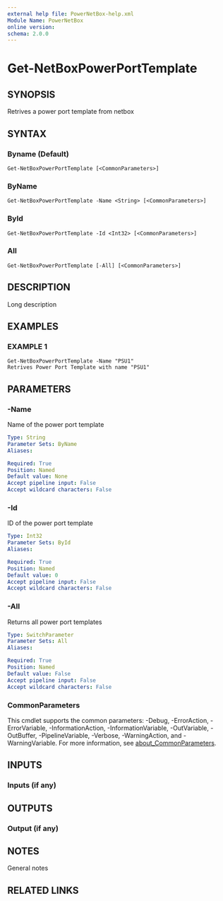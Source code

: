 ```yaml
---
external help file: PowerNetBox-help.xml
Module Name: PowerNetBox
online version:
schema: 2.0.0
---
```


# Get-NetBoxPowerPortTemplate

## SYNOPSIS
Retrives a power port template from netbox

## SYNTAX

### Byname (Default)
```
Get-NetBoxPowerPortTemplate [<CommonParameters>]
```

### ByName
```
Get-NetBoxPowerPortTemplate -Name <String> [<CommonParameters>]
```

### ById
```
Get-NetBoxPowerPortTemplate -Id <Int32> [<CommonParameters>]
```

### All
```
Get-NetBoxPowerPortTemplate [-All] [<CommonParameters>]
```

## DESCRIPTION
Long description

## EXAMPLES

### EXAMPLE 1
```
Get-NetBoxPowerPortTemplate -Name "PSU1"
Retrives Power Port Template with name "PSU1"
```

## PARAMETERS

### -Name
Name of the power port template

```yaml
Type: String
Parameter Sets: ByName
Aliases:

Required: True
Position: Named
Default value: None
Accept pipeline input: False
Accept wildcard characters: False
```

### -Id
ID of the power port template

```yaml
Type: Int32
Parameter Sets: ById
Aliases:

Required: True
Position: Named
Default value: 0
Accept pipeline input: False
Accept wildcard characters: False
```

### -All
Returns all power port templates

```yaml
Type: SwitchParameter
Parameter Sets: All
Aliases:

Required: True
Position: Named
Default value: False
Accept pipeline input: False
Accept wildcard characters: False
```

### CommonParameters
This cmdlet supports the common parameters: -Debug, -ErrorAction, -ErrorVariable, -InformationAction, -InformationVariable, -OutVariable, -OutBuffer, -PipelineVariable, -Verbose, -WarningAction, and -WarningVariable. For more information, see [about_CommonParameters](http://go.microsoft.com/fwlink/?LinkID=113216).

## INPUTS

### Inputs (if any)
## OUTPUTS

### Output (if any)
## NOTES
General notes

## RELATED LINKS

